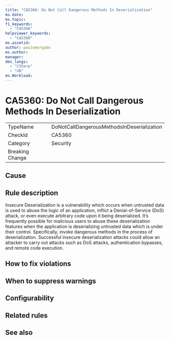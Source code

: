 ```yaml
---
title: "CA5360: Do Not Call Dangerous Methods In Deserialization"
ms.date:
ms.topic:
f1_keywords:
  - "CA5360"
helpviewer_keywords:
  - "CA5360"
ms.assetid:
author: paulomorgado
ms.author:
manager:
dev_langs:
  - "CSharp" 
  - "VB"
ms.Workload:
---
```

# CA5360: Do Not Call Dangerous Methods In Deserialization

|||
|-|-|
|TypeName|DoNotCallDangerousMethodsInDeserialization|
|CheckId|CA5360|
|Category|Security|
|Breaking Change||

## Cause

## Rule description

Insecure Deserialization is a vulnerability which occurs when untrusted data is used to abuse the logic of an application, inflict a Denial-of-Service (DoS) attack, or even execute arbitrary code upon it being deserialized. It’s frequently possible for malicious users to abuse these deserialization features when the application is deserializing untrusted data which is under their control. Specifically, invoke dangerous methods in the process of deserialization. Successful insecure deserialization attacks could allow an attacker to carry out attacks such as DoS attacks, authentication bypasses, and remote code execution.

## How to fix violations

## When to suppress warnings

## Configurability

## Related rules

## See also

